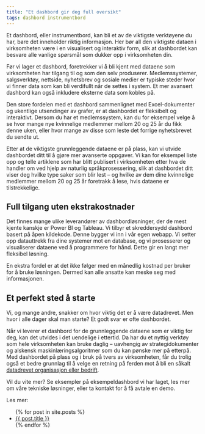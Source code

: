 ```yaml
---
title: "Et dashbord gir deg full oversikt"
tags: dashbord instrumentbord
---
```

Et dashbord, eller instrumentbord, kan bli et av de viktigste verktøyene du har, bare det inneholder riktig informasjon. Her bør all den viktigste dataen i virksomheten være i en visualisert og interaktiv form, slik at dashbordet kan besvare alle vanlige spørsmål som dukker opp i virksomheten din.

Før vi lager et dashbord, foretrekker vi å bli kjent med dataene som virksomheten har tilgang til og som den selv produserer. Medlemssystemer, salgsverktøy, nettside, nyhetsbrev og sosiale medier er typiske steder hvor vi finner data som kan bli verdifullt når de settes i system. Et mer avansert dashbord kan også inkludere eksterne data som kobles på.

Den store fordelen med et dashbord sammenlignet med Excel-dokumenter og ukentlige utsendinger av grafer, er at dashbordet er fleksibelt og interaktivt. Dersom du har et medlemssystem, kan du for eksempel velge å se hvor mange nye kvinnelige medlemmer mellom 20 og 25 år du fikk denne uken, eller hvor mange av disse som leste det forrige nyhetsbrevet du sendte ut.

Etter at de viktigste grunnleggende dataene er på plass, kan vi utvide dashbordet ditt til å gjøre mer avanserte oppgaver. Vi kan for eksempel liste opp og telle artiklene som har blitt publisert i virksomheten etter hva de handler om ved hjelp av naturlig språkprosessering, slik at dashbordet ditt viser deg hvilke type saker som blir lest – og hvilke av dem dine kvinnelige medlemmer mellom 20 og 25 år foretrakk å lese, hvis dataene er tilstrekkelige.

<h2>Full tilgang uten ekstrakostnader</h2>

Det finnes mange ulike leverandører av dashbordløsninger, der de mest kjente kanskje er Power BI og Tableau. Vi tilbyr et skreddersydd dashbord basert på åpen kildekode. Denne bygger vi inn i vår egen webapp. Vi setter opp datauttrekk fra dine systemer mot en database, og vi prosesserer og visualiserer dataene ved å programmere for hånd. Dette gir en langt mer fleksibel løsning.

En ekstra fordel er at det ikke følger med en månedlig kostnad per bruker for å bruke løsningen. Dermed kan alle ansatte kan meske seg med informasjonen.

<h2>Et perfekt sted å starte</h2>

Vi, og mange andre, snakker om hvor viktig det er å være datadrevet. Men hvor i alle dager skal man starte? Et godt svar er ofte dashbordet.

Når vi leverer et dashbord for de grunnleggende dataene som er viktig for deg, kan det utvides i det uendelige i ettertid. Da har du et nyttig verktøy som hele virksomheten kan bruke daglig – uavhengig av strategidokumenter og alskensk maskinlæringsalgoritmer som du kan pønske mer på etterpå. Med dashbordet på plass og i bruk på tvers av virksomheten, får du trolig også et bedre grunnlag til å velge en retning på ferden mot å bli en såkalt <a href="/2021/03/28/bli-mer-datadrevet.html">datadrevet organisasjon eller bedrift</a>.

Vil du vite mer? Se eksempler på eksempeldashbord vi har laget, les mer om våre tekniske løsninger, eller ta kontakt for å få avtale en demo.

Les mer:
<ul>
  {% for post in site.posts %}
    <li>
      <a href="{{ post.url }}">{{ post.title }}</a>
    </li>
  {% endfor %}
</ul>